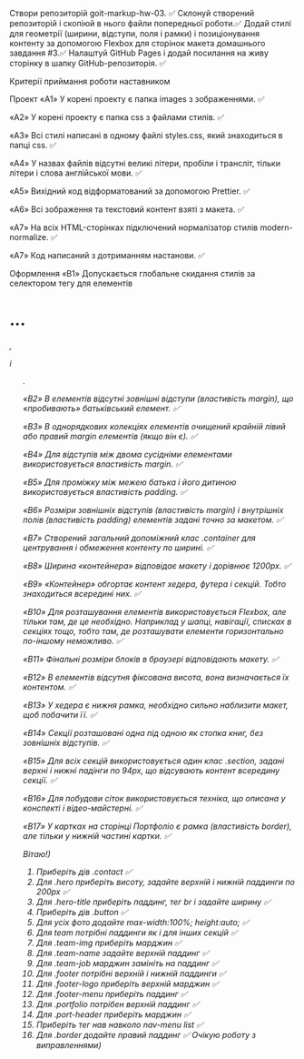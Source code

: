 Створи репозиторій goit-markup-hw-03. ✅
Склонуй створений репозиторій і скопіюй в нього файли попередньої роботи.✅
Додай стилі для геометрії (ширини, відступи, поля і рамки) і позиціонування контенту за допомогою Flexbox для сторінок макета домашнього завдання #3.✅
Налаштуй GitHub Pages і додай посилання на живу сторінку в шапку GitHub-репозиторія. ✅

Критерії приймання роботи наставником

Проект
«A1» У корені проекту є папка images з зображеннями. ✅

«A2» У корені проекту є папка css з файлами стилів. ✅

«A3» Всі стилі написані в одному файлі styles.css, який знаходиться в папці css. ✅

«A4» У назвах файлів відсутні великі літери, пробіли і трансліт, тільки літери і слова англійської мови. ✅

«A5» Вихідний код відформатований за допомогою Prettier. ✅

«A6» Всі зображення та текстовий контент взяті з макета. ✅

«A7» На всіх HTML-сторінках підключений нормалізатор стилів modern-normalize. ✅

«A7» Код написаний з дотриманням настанови. ✅

Оформлення
«B1» Допускається глобальне скидання стилів за селектором тегу для елементів <h1>...<h6>, <p> і <ul>.

«B2» В елементів відсутні зовнішні відступи (властивість margin), що «пробивають» батьківський елемент. ✅

«B3» В однорядкових колекціях елементів очищений крайній лівий або правий margin елементів (якщо він є). ✅

«B4» Для відступів між двома сусідніми елементами використовується властивість margin. ✅

«B5» Для проміжку між межею батька і його дитиною використовується властивість padding. ✅

«B6» Розміри зовнішніх відступів (властивість margin) і внутрішніх полів (властивість padding) елементів задані точно за макетом. ✅

«B7» Створений загальний допоміжний клас .container для центрування і обмеження контенту по ширині. ✅

«B8» Ширина «контейнера» відповідає макету і дорівнює 1200px. ✅

«B9» «Контейнер» обгортає контент хедера, футера і секцій. Тобто знаходиться всередині них. ✅

«B10» Для розташування елементів використовується Flexbox, але тільки там, де це необхідно. Наприклад у шапці, навігації, списках в секціях тощо, тобто там, де розташувати елементи горизонтально по-іншому неможливо. ✅

«B11» Фінальні розміри блоків в браузері відповідають макету. ✅

«B12» В елементів відсутня фіксована висота, вона визначається їх контентом. ✅

«B13» У хедера є нижня рамка, необхідно сильно наблизити макет, щоб побачити її. ✅

«B14» Секції розташовані одна під одною як стопка книг, без зовнішніх відступів. ✅

«B15» Для всіх секцій використовується один клас .section, задані верхні і нижні падінги по 94px, що відсувають контент всередину секції. ✅

«B16» Для побудови сіток використовується техніка, що описана у конспекті і відео-майстерні. ✅

«B17» У картках на сторінці Портфоліо є рамка (властивість border), але тільки у нижній частині картки. ✅

Вітаю!)

1. Приберіть дів .contact ✅
2. Для .hero приберіть висоту, задайте верхній і нижній паддинги по 200рх ✅
3. Для .hero-title приберіть паддинг, тег br і задайте ширину ✅
4. Приберіть дів .button ✅
5. Для усіх фото додайте max-width:100%; height:auto; ✅
6. Для team потрібні паддинги як і для інших секцій ✅
7. Для .team-img приберіть марджин ✅
8. Для .team-name задайте верхній паддинг ✅
9. Для .team-job марджин замініть на паддинг ✅
10. Для .footer потрібні верхній і нижній паддинги ✅
11. Для .footer-logo приберіть верхній марджин ✅
12. Для .footer-menu приберіть паддинг ✅
13. Для .portfolio потрібен верхній паддинг ✅
14. Для .port-header приберіть марджин ✅
15. Приберіть тег нав навколо nav-menu list ✅
16. Для .border додайте правий паддинг ✅
    Очікую роботу з виправленнями)
